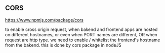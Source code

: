 ## CORS

https://www.npmjs.com/package/cors

to enable cross origin request, when bakend and frontend apps are hosted on different hostnames, or even when PORT names are different, OR when request are http type. we need to enable / whitelist the frontend's hostname from the bakend. this is done by cors package in nodeJS